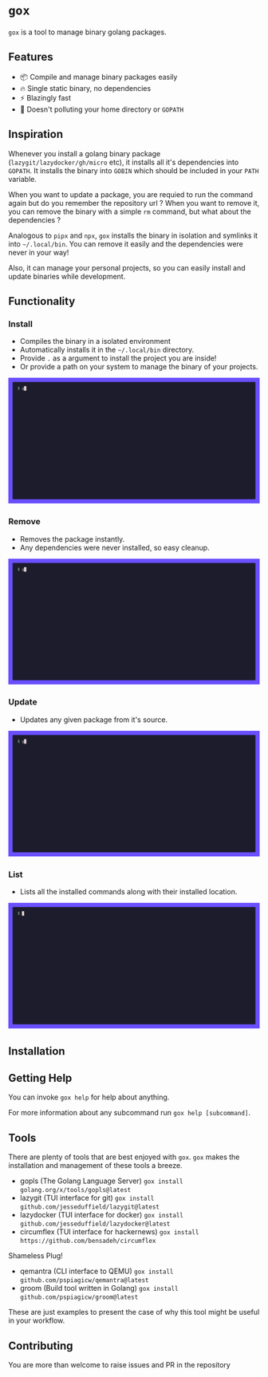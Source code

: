 # `gox`

`gox` is a tool to manage binary golang packages.

## Features

- 📦️ Compile and manage binary packages easily
- 🔥 Single static binary, no dependencies
- ⚡️ Blazingly fast
- 🧹 Doesn't polluting your home directory or `GOPATH`

## Inspiration

Whenever you install a golang binary package (`lazygit/lazydocker/gh/micro` etc), it installs all it's dependencies into `GOPATH`.
It installs the binary into `GOBIN` which should be included in your `PATH` variable.

When you want to update a package, you are requied to run the command again but do you remember the repository url ?
When you want to remove it, you can remove the binary with a simple `rm` command, but what about the dependencies ?

Analogous to `pipx` and `npx`, `gox` installs the binary in isolation and symlinks it into `~/.local/bin`.
You can remove it easily and the dependencies were never in your way!

Also, it can manage your personal projects, so you can easily install and update binaries while development.

## Functionality

### Install

- Compiles the binary in a isolated environment
- Automatically installs it in the `~/.local/bin` directory.
- Provide `.` as a argument to install the project you are inside!
- Or provide a path on your system to manage the binary of your projects.

![install](./gifs/install.gif)

### Remove

- Removes the package instantly. 
- Any dependencies were never installed, so easy cleanup.

![remove](./gifs/remove.gif)

### Update

- Updates any given package from it's source.

![update](./gifs/update.gif)

### List

- Lists all the installed commands along with their installed location.

![list](./gifs/list.gif)

## Installation


## Getting Help

You can invoke `gox help` for help about anything. 

For more information about any subcommand run `gox help [subcommand]`.

## Tools

There are plenty of tools that are best enjoyed with `gox`. `gox` makes the installation and management of these tools a breeze.

- gopls (The Golang Language Server) `gox install golang.org/x/tools/gopls@latest`
- lazygit (TUI interface for git) `gox install github.com/jesseduffield/lazygit@latest`
- lazydocker (TUI interface for docker) `gox install github.com/jesseduffield/lazydocker@latest`
- circumflex (TUI interface for hackernews) `gox install https://github.com/bensadeh/circumflex`

Shameless Plug!

- qemantra (CLI interface to QEMU) `gox install github.com/pspiagicw/qemantra@latest`
- groom (Build tool written in Golang) `gox install github.com/pspiagicw/groom@latest`

These are just examples to present the case of why this tool might be useful in your workflow.

## Contributing

You are more than welcome to raise issues and PR in the repository

